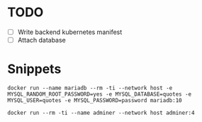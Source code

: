 # TODO

- [ ] Write backend kubernetes manifest
- [ ] Attach database

# Snippets

```
docker run --name mariadb --rm -ti --network host -e MYSQL_RANDOM_ROOT_PASSWORD=yes -e MYSQL_DATABASE=quotes -e MYSQL_USER=quotes -e MYSQL_PASSWORD=password mariadb:10
```

```
docker run --rm -ti --name adminer --network host adminer:4
```
